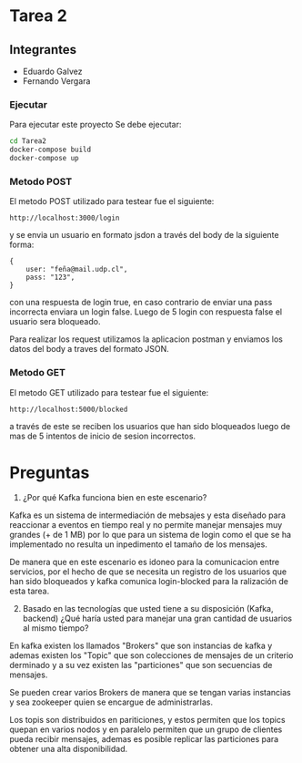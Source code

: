 # Tarea 2

## Integrantes
- Eduardo Galvez
- Fernando Vergara


### Ejecutar

Para ejecutar este proyecto
Se debe ejecutar:

```sh
cd Tarea2
docker-compose build
docker-compose up
```


### Metodo POST

El metodo POST utilizado para testear fue el siguiente:

```
http://localhost:3000/login
```
y se envia un usuario en formato jsdon a través del body de la siguiente forma:

```
{
    user: "feña@mail.udp.cl",
    pass: "123",
}
```
con una respuesta de login true, en caso contrario de enviar una pass incorrecta enviara un login false. Luego de 5 login con respuesta false el usuario sera bloqueado.

Para realizar los request utilizamos la aplicacion postman y enviamos los datos del body a traves del formato JSON.

### Metodo GET

El metodo GET utilizado para testear fue el siguiente:

```
http://localhost:5000/blocked
```
a través de este se reciben los usuarios que han sido bloqueados luego de mas de 5 intentos de inicio de sesion incorrectos.


# Preguntas
1. ¿Por qué Kafka funciona bien en este escenario?

Kafka es un sistema de intermediación de mebsajes y esta diseñado para reaccionar a eventos en tiempo real y no permite manejar mensajes muy grandes (+ de 1 MB) por lo que para un sistema de login como el que se ha implementado no resulta un inpedimento el tamaño de los mensajes.

De manera que en este escenario es idoneo para la comunicacion entre servicios, por el hecho de que se necesita un registro de los usuarios que han sido bloqueados y kafka comunica login-blocked para la ralización de esta tarea.

2. Basado en las tecnologías que usted tiene a su disposición (Kafka, backend) ¿Qué haría usted para manejar una gran cantidad de usuarios al mismo tiempo? 

En kafka existen los llamados "Brokers" que son instancias de kafka y ademas existen los "Topic" que son colecciones de mensajes de un criterio derminado y a su vez existen las "particiones" que son secuencias de mensajes.

Se pueden crear varios Brokers de manera que se tengan varias instancias y sea zookeeper quien se encargue de administrarlas.

Los topis son distribuidos en pariticiones, y estos permiten que los topics quepan en varios nodos y en paralelo permiten que un grupo de clientes pueda recibir mensajes, ademas es posible replicar las particiones para obtener una alta disponibilidad.